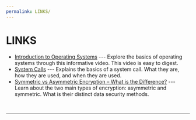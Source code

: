 ```yaml
---
permalink: LINKS/
---
```


# LINKS

* [Introduction to Operating Systems](https://www.youtube.com/watch?v=vBURTt97EkA&list=PLBlnK6fEyqRiVhbXDGLXDk_OQAeuVcp2O&ab_channel=NesoAcademy) --- 
Explore the basics of operating systems through this informative video. This video is easy to digest.
* [System Calls](https://www.youtube.com/watch?v=vBURTt97EkA&list=PLBlnK6fEyqRiVhbXDGLXDk_OQAeuVcp2O&ab_channel=NesoAcademy) --- 
Explains the basics of a system call. What they are, how they are used, and when they are used.
* [Symmetric vs Asymmetric Encryption – What is the Difference?](https://www.youtube.com/watch?v=nRou-J4YN4Y&ab_channel=JonGood) ---
Learn about the two main types of encryption: asymmetric and symmetric. What is their distinct data security methods.
<br>
<hr>
